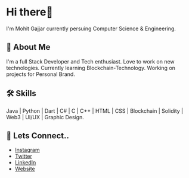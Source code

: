 
# Hi there👋

I'm Mohit Gajjar currently persuing Computer Science & Engineering.


## 🚀 About Me
I'm a full Stack Developer and Tech enthusiast. Love to work on new technologies.
Currently learning Blockchain-Technology. Working on projects for Personal Brand.


## 🛠 Skills
Java | Python | Dart | C# | C | C++ | HTML | CSS | Blockchain | Solidity | Web3 | UI/UX | Graphic Design. 


## 🔗 Lets Connect..

 - [Instagram](https://www.instagram.com/debug_ntity.ig/)
 - [Twitter](https://twitter.com/DebugNtity)
 - [LinkedIn](https://www.linkedin.com/in/mohit-gajjar-b1398020a/)
 - [Website](https://mohitgajjar.rocks/)


